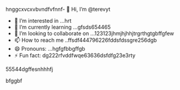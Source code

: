 hnggcxvcxvbvndfvfnnf- 👋 Hi, I’m @terevyt
- 👀 I’m interested in ...hrt
- 🌱 I’m currently learning ...gfsds654465
- 💞️ I’m looking to collaborate on ...123123jhmjhjhhjtrgrthgtgbffgfew
- 📫 How to reach me ..ffsdf444796226fddsfdssgre256dgb
- 😄 Pronouns: ...hgfgfbbgffgb
- ⚡ Fun fact: dg222rfvddfwqe63636dsfdfg23e3rty
<!---4565werasdf4458dfg6262dsfgrerertjmhhj
terevyt/terevyt is a ✨ special ✨ repository because its `README.md` (this f63ile) appears on your GitHub p58rofigrede.vdsa4745dsgerg
You can click the Preview link to take a look at your changevxxxxs.р123465
--->55544dgffesnhhhfj
bfggbf
